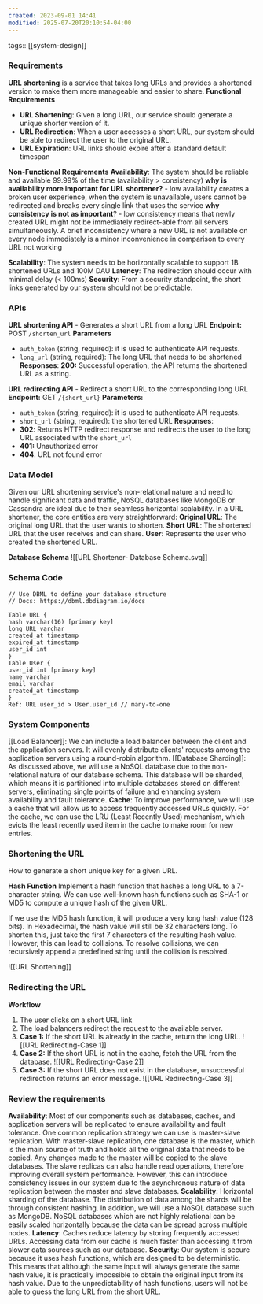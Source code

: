 ```yaml
---
created: 2023-09-01 14:41
modified: 2025-07-20T20:10:54-04:00
---
```

tags:: [[system-design]]

### Requirements
**URL shortening** is a service that takes long URLs and provides a shortened version to make them more manageable and easier to share.
**Functional Requirements**
- **URL Shortening**: Given a long URL, our service should generate a unique shorter version of it.
- **URL Redirection**: When a user accesses a short URL, our system should be able to redirect the user to the original URL.
- **URL Expiration**: URL links should expire after a standard default timespan

**Non-Functional Requirements**
**Availability**: The system should be reliable and available 99.99% of the time (availability > consistency)
	**why is availability more important for URL shortener?**
		- low availability creates a broken user experience, when the system is unavailable, users cannot be redirected and breaks every single link that uses the service
	**why consistency is not as important**?
		- low consistency means that newly created URL might not be immediately redirect-able from all servers simultaneously. A brief inconsistency where a new URL is not available on every node immediately is a minor inconvenience in comparison to every URL not working
		
**Scalability**: The system needs to be horizontally scalable to support 1B shortened URLs and 100M DAU
**Latency**: The redirection should occur with minimal delay (< 100ms)
**Security**: From a security standpoint, the short links generated by our
system should not be predictable.

### APIs
**URL shortening API** - Generates a short URL from a long URL
**Endpoint:** POST `/shorten_url`
**Parameters**
- `auth_token` (string, required): it is used to authenticate API requests.
- `long_url` (string, required): The long URL that needs to be shortened
**Responses**:
	**200:** Successful operation, the API returns the shortened URL as a string.

**URL redirecting API** - Redirect a short URL to the corresponding long URL
**Endpoint:** GET `/{short_url}`
**Parameters:**
- `auth_token` (string, required): it is used to authenticate API requests.
- `short_url` (string, required): the shortened URL
**Responses**:
- **302**: Returns HTTP redirect response and redirects the user to the long URL associated with the `short_url`
- **401:** Unauthorized error
- **404**: URL not found error

### Data Model
Given our URL shortening service's non-relational nature and need to handle significant data and traffic, NoSQL databases like MongoDB or Cassandra are ideal due to their seamless horizontal scalability.
In a URL shortener, the core entities are very straightforward:
**Original URL**: The original long URL that the user wants to shorten.
**Short URL**: The shortened URL that the user receives and can share.
**User**: Represents the user who created the shortened URL.

**Database Schema**
![[URL Shortener- Database Schema.svg]]
### Schema Code
```
// Use DBML to define your database structure
// Docs: https://dbml.dbdiagram.io/docs

Table URL {
hash varchar(16) [primary key]
long URL varchar
created_at timestamp
expired_at timestamp
user_id int
}
Table User {
user_id int [primary key]
name varchar
email varchar
created_at timestamp
}
Ref: URL.user_id > User.user_id // many-to-one
```
### System Components
[[Load Balancer]]: We can include a load balancer between the client and the application servers. It will evenly distribute clients' requests among the application servers using a round-robin algorithm.
[[Database Sharding]]: As discussed above, we will use a NoSQL database due to the non-relational nature of our database schema. This database will be sharded, which means it is partitioned into multiple databases stored on different servers, eliminating single points of failure and enhancing system availability and fault tolerance.
**Cache**: To improve performance, we will use a cache that will allow us to access frequently accessed URLs quickly. For the cache, we can use the LRU (Least Recently Used) mechanism, which evicts the least recently used item in the cache to make room for new entries.
### Shortening the URL
How to generate a short unique key for a given URL.

**Hash Function**
Implement a hash function that hashes a long URL to a 7-character string. We can use well-known hash functions such as SHA-1 or MD5 to compute a unique hash of the given URL.

If we use the MD5 hash function, it will produce a very long hash value (128 bits). In Hexadecimal, the hash value will still be 32 characters long.
To shorten this, just take the first 7 characters of the resulting hash value. However, this can lead to collisions. To resolve collisions, we can recursively append a predefined string until the collision is resolved.

![[URL Shortening]]
### Redirecting the URL
**Workflow**
1. The user clicks on a short URL link
2. The load balancers redirect the request to the available server.
3. **Case 1:** If the short URL is already in the cache, return the long URL.
	![[URL Redirecting-Case 1]]
4. **Case 2:** If the short URL is not in the cache, fetch the URL from the database.
	![[URL Redirecting-Case 2]]
5. **Case 3:** If the short URL does not exist in the database, unsuccessful redirection returns an error message.
	![[URL Redirecting-Case 3]]

### Review the requirements
**Availability**: Most of our components such as databases, caches, and application servers will be replicated to ensure availability and fault tolerance. One common replication strategy we can use is master-slave replication. With master-slave replication, one database is the master, which is the main source of truth and holds all the original data that needs to be copied. Any changes made to the master will be copied to the slave databases.  The slave replicas can also handle read operations, therefore improving overall system performance. However, this can introduce consistency issues in our system due to the asynchronous nature of data replication between the master and slave databases.
**Scalability**: Horizontal sharding of the database. The distribution of data among the shards will be through consistent hashing. In addition, we will use a NoSQL database such as MongoDB. NoSQL databases which are not highly relational can be easily scaled horizontally because the data can be spread across multiple nodes.
**Latency**: Caches reduce latency by storing frequently accessed URLs. Accessing data from our cache is much faster than accessing it from slower data sources such as our database.
**Security**: Our system is secure because it uses hash functions, which are designed to be deterministic. This means that although the same input will always generate the same hash value, it is practically impossible to obtain the original input from its hash value. Due to the unpredictability of hash functions, users will not be able to guess the long URL from the short URL.
